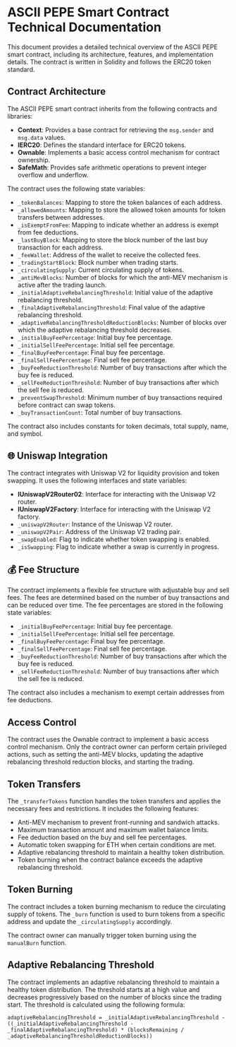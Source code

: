 # ASCII PEPE Smart Contract Technical Documentation

This document provides a detailed technical overview of the ASCII PEPE smart contract, including its architecture, features, and implementation details. The contract is written in Solidity and follows the ERC20 token standard.

## Contract Architecture

The ASCII PEPE smart contract inherits from the following contracts and libraries:

- **Context**: Provides a base contract for retrieving the `msg.sender` and `msg.data` values.
- **IERC20**: Defines the standard interface for ERC20 tokens.
- **Ownable**: Implements a basic access control mechanism for contract ownership.
- **SafeMath**: Provides safe arithmetic operations to prevent integer overflow and underflow.

The contract uses the following state variables:

- `_tokenBalances`: Mapping to store the token balances of each address.
- `_allowedAmounts`: Mapping to store the allowed token amounts for token transfers between addresses.
- `_isExemptFromFee`: Mapping to indicate whether an address is exempt from fee deductions.
- `_lastBuyBlock`: Mapping to store the block number of the last buy transaction for each address.
- `_feeWallet`: Address of the wallet to receive the collected fees.
- `_tradingStartBlock`: Block number when trading starts.
- `_circulatingSupply`: Current circulating supply of tokens.
- `_antiMevBlocks`: Number of blocks for which the anti-MEV mechanism is active after the trading launch.
- `_initialAdaptiveRebalancingThreshold`: Initial value of the adaptive rebalancing threshold.
- `_finalAdaptiveRebalancingThreshold`: Final value of the adaptive rebalancing threshold.
- `_adaptiveRebalancingThresholdReductionBlocks`: Number of blocks over which the adaptive rebalancing threshold decreases.
- `_initialBuyFeePercentage`: Initial buy fee percentage.
- `_initialSellFeePercentage`: Initial sell fee percentage.
- `_finalBuyFeePercentage`: Final buy fee percentage.
- `_finalSellFeePercentage`: Final sell fee percentage.
- `_buyFeeReductionThreshold`: Number of buy transactions after which the buy fee is reduced.
- `_sellFeeReductionThreshold`: Number of buy transactions after which the sell fee is reduced.
- `_preventSwapThreshold`: Minimum number of buy transactions required before contract can swap tokens.
- `_buyTransactionCount`: Total number of buy transactions.

The contract also includes constants for token decimals, total supply, name, and symbol.

## 🌐 Uniswap Integration

The contract integrates with Uniswap V2 for liquidity provision and token swapping. It uses the following interfaces and state variables:

- **IUniswapV2Router02**: Interface for interacting with the Uniswap V2 router.
- **IUniswapV2Factory**: Interface for interacting with the Uniswap V2 factory.
- `_uniswapV2Router`: Instance of the Uniswap V2 router.
- `_uniswapV2Pair`: Address of the Uniswap V2 trading pair.
- `_swapEnabled`: Flag to indicate whether token swapping is enabled.
- `_isSwapping`: Flag to indicate whether a swap is currently in progress.

## 💰 Fee Structure

The contract implements a flexible fee structure with adjustable buy and sell fees. The fees are determined based on the number of buy transactions and can be reduced over time. The fee percentages are stored in the following state variables:

- `_initialBuyFeePercentage`: Initial buy fee percentage.
- `_initialSellFeePercentage`: Initial sell fee percentage.
- `_finalBuyFeePercentage`: Final buy fee percentage.
- `_finalSellFeePercentage`: Final sell fee percentage.
- `_buyFeeReductionThreshold`: Number of buy transactions after which the buy fee is reduced.
- `_sellFeeReductionThreshold`: Number of buy transactions after which the sell fee is reduced.

The contract also includes a mechanism to exempt certain addresses from fee deductions.

## Access Control

The contract uses the Ownable contract to implement a basic access control mechanism. Only the contract owner can perform certain privileged actions, such as setting the anti-MEV blocks, updating the adaptive rebalancing threshold reduction blocks, and starting the trading.

## Token Transfers

The `_transferTokens` function handles the token transfers and applies the necessary fees and restrictions. It includes the following features:

- Anti-MEV mechanism to prevent front-running and sandwich attacks.
- Maximum transaction amount and maximum wallet balance limits.
- Fee deduction based on the buy and sell fee percentages.
- Automatic token swapping for ETH when certain conditions are met.
- Adaptive rebalancing threshold to maintain a healthy token distribution.
- Token burning when the contract balance exceeds the adaptive rebalancing threshold.

## Token Burning

The contract includes a token burning mechanism to reduce the circulating supply of tokens. The `_burn` function is used to burn tokens from a specific address and update the `_circulatingSupply` accordingly.

The contract owner can manually trigger token burning using the `manualBurn` function.

## Adaptive Rebalancing Threshold

The contract implements an adaptive rebalancing threshold to maintain a healthy token distribution. The threshold starts at a high value and decreases progressively based on the number of blocks since the trading start. The threshold is calculated using the following formula:

```solidity
adaptiveRebalancingThreshold = _initialAdaptiveRebalancingThreshold - ((_initialAdaptiveRebalancingThreshold - _finalAdaptiveRebalancingThreshold) * (blocksRemaining / _adaptiveRebalancingThresholdReductionBlocks))
